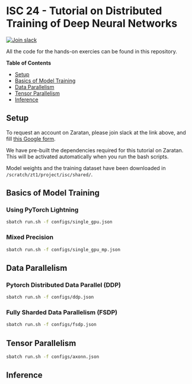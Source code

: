 # ISC 24 - Tutorial on Distributed Training of Deep Neural Networks

[![Join slack](https://img.shields.io/badge/slack-axonn--users-blue)](https://join.slack.com/t/axonn-users/shared_invite/zt-2itbahk29-_Ig1JasFxnuVyfMtcC4GnA)

All the code for the hands-on exercies can be found in this repository. 

**Table of Contents**

* [Setup](#setup)
* [Basics of Model Training](#basics-of-model-training)
* [Data Parallelism](#data-parallelism)
* [Tensor Parallelism](#tensor-parallelism)
* [Inference](#inference)

## Setup 

To request an account on Zaratan, please join slack at the link above, and fill [this Google form]().

We have pre-built the dependencies required for this tutorial on Zaratan. This
will be activated automatically when you run the bash scripts.

Model weights and the training dataset have 
been downloaded in `/scratch/zt1/project/isc/shared/`.

## Basics of Model Training

### Using PyTorch Lightning

```bash
sbatch run.sh -f configs/single_gpu.json
```

### Mixed Precision

```bash
sbatch run.sh -f configs/single_gpu_mp.json
```


## Data Parallelism

### Pytorch Distributed Data Parallel (DDP)

```bash
sbatch run.sh -f configs/ddp.json
```

### Fully Sharded Data Parallelism (FSDP)


```bash
sbatch run.sh -f configs/fsdp.json
```

## Tensor Parallelism

```bash
sbatch run.sh -f configs/axonn.json
```

## Inference

```bash
```
